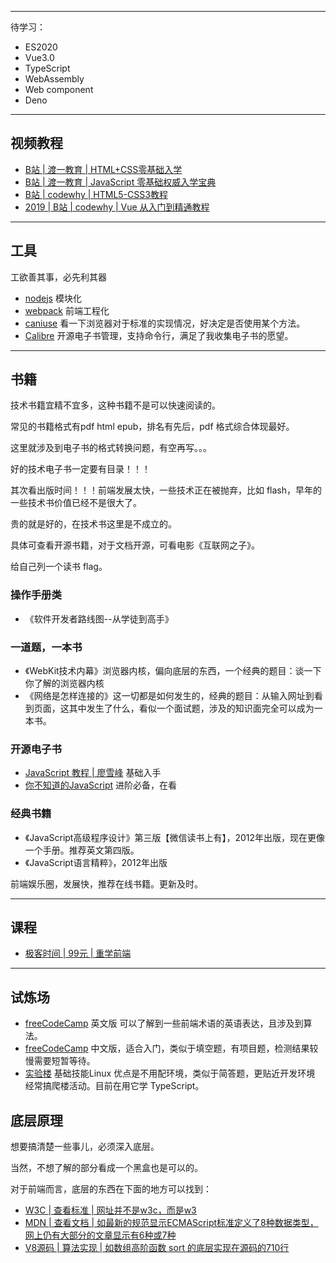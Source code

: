
---

待学习：
- ES2020
- Vue3.0
- TypeScript
- WebAssembly
- Web component
- Deno

---

## 视频教程
- [B站 | 渡一教育 | HTML+CSS零基础入学](https://www.bilibili.com/video/BV1ZE41177b6)
- [B站 | 渡一教育 | JavaScript 零基础权威入学宝典](https://www.bilibili.com/video/BV1f4411R7M5)
- [B站 | codewhy | HTML5-CSS3教程](https://www.bilibili.com/video/BV1F7411776X)
- [2019 | B站 | codewhy | Vue 从入门到精通教程](https://www.bilibili.com/video/BV17j411f74d)


---


## 工具
工欲善其事，必先利其器
- [nodejs](https://nodejs.org/zh-cn/) 模块化
- [webpack](https://webpack.js.org/) 前端工程化
- [caniuse](https://caniuse.com/) 看一下浏览器对于标准的实现情况，好决定是否使用某个方法。
- [Calibre](https://calibre-ebook.com/) 开源电子书管理，支持命令行，满足了我收集电子书的愿望。


---


## 书籍 
技术书籍宜精不宜多，这种书籍不是可以快速阅读的。

常见的书籍格式有pdf html epub，排名有先后，pdf 格式综合体现最好。

这里就涉及到电子书的格式转换问题，有空再写。。。

好的技术电子书一定要有目录！！！

其次看出版时间！！！前端发展太快，一些技术正在被抛弃，比如 flash，早年的一些技术书价值已经不是很大了。

贵的就是好的，在技术书这里是不成立的。

具体可查看开源书籍，对于文档开源，可看电影《互联网之子》。

给自己列一个读书 flag。


### 操作手册类
- 《软件开发者路线图--从学徒到高手》

### 一道题，一本书
- 《WebKit技术内幕》浏览器内核，偏向底层的东西，一个经典的题目：谈一下你了解的浏览器内核
- 《网络是怎样连接的》这一切都是如何发生的，经典的题目：从输入网址到看到页面，这其中发生了什么，看似一个面试题，涉及的知识面完全可以成为一本书。


### 开源电子书
- [JavaScript 教程 | 廖雪峰](https://www.liaoxuefeng.com/wiki/1022910821149312) 基础入手
- [你不知道的JavaScript](https://github.com/getify/You-Dont-Know-JS) 进阶必备，在看


### 经典书籍
- 《JavaScript高级程序设计》第三版【微信读书上有】，2012年出版，现在更像一个手册。推荐英文第四版。
- 《JavaScript语言精粹》，2012年出版


前端娱乐圈，发展快，推荐在线书籍。更新及时。


---


## 课程
- [极客时间 | 99元 | 重学前端](https://time.geekbang.org/column/intro/100023201)


---


## 试炼场
- [freeCodeCamp](https://www.freecodecamp.org/) 英文版 可以了解到一些前端术语的英语表达，且涉及到算法。
- [freeCodeCamp](https://www.freecodecamp.one/) 中文版，适合入门，类似于填空题，有项目题，检测结果较慢需要短暂等待。
- [实验楼](https://www.shiyanlou.com/users/550342/) 基础技能Linux 优点是不用配环境，类似于简答题，更贴近开发环境
经常搞爬楼活动。目前在用它学 TypeScript。

## 底层原理 
想要搞清楚一些事儿，必须深入底层。

当然，不想了解的部分看成一个黑盒也是可以的。

对于前端而言，底层的东西在下面的地方可以找到：
- [W3C | 查看标准 | 网址并不是w3c，而是w3](https://www.w3.org/)
- [MDN | 查看文档 | 如最新的规范显示ECMAScript标准定义了8种数据类型，网上仍有大部分的文章显示有6种或7种](https://developer.mozilla.org/)
- [V8源码 | 算法实现 | 如数组高阶函数 sort 的底层实现在源码的710行](https://github.com/v8/v8/blob/ad82a40509c5b5b4680d4299c8f08d6c6d31af3c/src/js/array.js)
